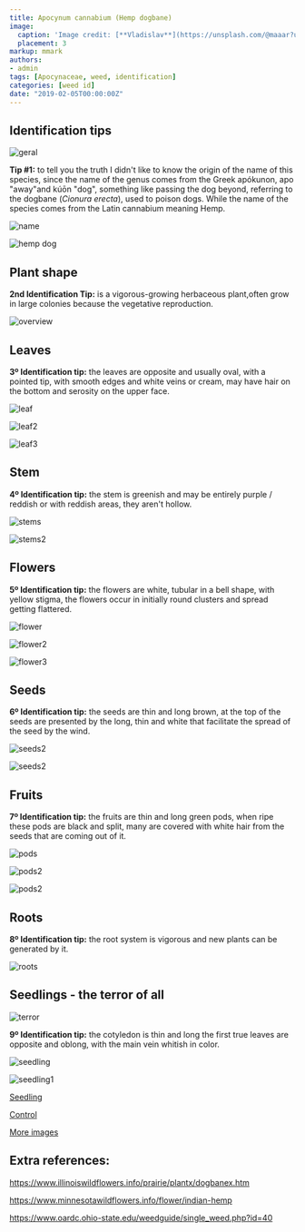 ```yaml
---
title: Apocynum cannabium (Hemp dogbane)
image:
  caption: 'Image credit: [**Vladislav**](https://unsplash.com/@maaar?utm_source=unsplash&utm_medium=referral&utm_content=creditCopyText)'
  placement: 3
markup: mmark
authors:
- admin
tags: [Apocynaceae, weed, identification]
categories: [weed id]
date: "2019-02-05T00:00:00Z"
---
```

## Identification tips

![geral](https://github.com/vitoranunciato/academic-kickstart/blob/master/content/pt/weeds/apocynum%20cannabinum/image/geral.jpg?raw=true)

**Tip #1:** to tell you the truth I didn't like to know the origin of the name of this species, since the name of the genus comes from the Greek apókunon, apo "away"and  kúōn "dog", something like passing the dog beyond, referring to the  dogbane  (*Cionura erecta*), used to poison dogs. While the name of the species comes from the Latin cannabium meaning Hemp.

![name](https://github.com/vitoranunciato/academic-kickstart/blob/master/content/pt/weeds/apocynum%20cannabinum/image/name.png?raw=true)

![hemp dog](https://media.giphy.com/media/xT3JvPQibFu3C/giphy.gif)

## Plant shape

**2nd Identification Tip:** is a vigorous-growing herbaceous plant,often grow in large colonies because the vegetative reproduction.

![overview](https://github.com/vitoranunciato/academic-kickstart/blob/master/content/pt/weeds/apocynum%20cannabinum/image/overview.jpg?raw=true)

## Leaves

**3º Identification tip:** the leaves are opposite and usually oval, with a pointed tip, with smooth edges and white veins or cream, may have  hair on the bottom and  serosity  on the upper face.

![leaf](https://github.com/vitoranunciato/academic-kickstart/blob/master/content/pt/weeds/apocynum%20cannabinum/image/leaf.jpg?raw=true)

![leaf2](https://github.com/vitoranunciato/academic-kickstart/blob/master/content/pt/weeds/apocynum%20cannabinum/image/leaf1.jpg?raw=true)

![leaf3](https://github.com/vitoranunciato/academic-kickstart/blob/master/content/pt/weeds/apocynum%20cannabinum/image/leaf2.jpg?raw=true)

## Stem

**4º Identification tip:** the stem is greenish and may be entirely purple / reddish or with reddish areas, they aren't hollow.

![stems](https://github.com/vitoranunciato/academic-kickstart/blob/master/content/pt/weeds/apocynum%20cannabinum/image/stems.jpg?raw=true)

![stems2](https://github.com/vitoranunciato/academic-kickstart/blob/master/content/pt/weeds/apocynum%20cannabinum/image/stems1.jpg?raw=true)

## Flowers

**5º Identification tip:** the flowers are white, tubular in a bell shape, with yellow stigma, the flowers occur in initially round clusters and spread getting flattered.

![flower](https://github.com/vitoranunciato/academic-kickstart/blob/master/content/pt/weeds/apocynum%20cannabinum/image/flower.jpg?raw=true)

![flower2](https://github.com/vitoranunciato/academic-kickstart/blob/master/content/pt/weeds/apocynum%20cannabinum/image/flower1.jpg?raw=true)

![flower3](https://github.com/vitoranunciato/academic-kickstart/blob/master/content/pt/weeds/apocynum%20cannabinum/image/flower2.jpg?raw=true)

## Seeds

**6º Identification tip:** the seeds are thin and long brown, at the top of the seeds are presented by the long, thin and white that facilitate the spread of the seed by the wind.

![seeds2](https://github.com/vitoranunciato/academic-kickstart/blob/master/content/pt/weeds/apocynum%20cannabinum/image/seeds.jpg?raw=true)

![seeds2](https://github.com/vitoranunciato/academic-kickstart/blob/master/content/pt/weeds/apocynum%20cannabinum/image/seeds1.jpg?raw=true)

## Fruits

**7º Identification tip:** the fruits are thin and long green pods, when ripe these pods are black and split, many are covered with white hair from the seeds that are coming out of it.

![pods](https://github.com/vitoranunciato/academic-kickstart/blob/master/content/pt/weeds/apocynum%20cannabinum/image/fruit.jpg?raw=true)

![pods2](https://github.com/vitoranunciato/academic-kickstart/blob/master/content/pt/weeds/apocynum%20cannabinum/image/fruit1.jpg?raw=true)

![pods2](https://github.com/vitoranunciato/academic-kickstart/blob/master/content/pt/weeds/apocynum%20cannabinum/image/fruit2.jpg?raw=true)

## Roots

**8º Identification tip:** the root system is vigorous and new plants can be generated by it.

![roots](https://github.com/vitoranunciato/academic-kickstart/blob/master/content/pt/weeds/apocynum%20cannabinum/image/root.jpg?raw=true)

## Seedlings - the terror of all
![terror](https://media.giphy.com/media/AtdgCzF7m9Zp6/giphy.gif)

**9º Identification tip:** the cotyledon is thin and long the first true leaves are opposite and oblong, with the main vein whitish in color.

![seedling](https://github.com/vitoranunciato/academic-kickstart/blob/master/content/pt/weeds/apocynum%20cannabinum/image/seedling.jpg?raw=true)

![seedling1](https://github.com/vitoranunciato/academic-kickstart/blob/master/content/pt/weeds/apocynum%20cannabinum/image/seedling1.jpg?raw=true)

[Seedling](https://www.youtube.com/watch?v=lp0oqIQU3MI&list=PLdTdglZPyaglMcCmnDfkGdt-qnJ_IJJ57&index=16&t=0s)

[Control](https://www.youtube.com/watch?v=CnUMe8xZmoI&list=PLdTdglZPyaglMcCmnDfkGdt-qnJ_IJJ57&index=15&t=3s)

[More images](https://weedid.cals.vt.edu/weedimg/128)

## Extra references:
https://www.illinoiswildflowers.info/prairie/plantx/dogbanex.htm

https://www.minnesotawildflowers.info/flower/indian-hemp

https://www.oardc.ohio-state.edu/weedguide/single_weed.php?id=40
